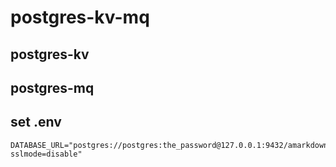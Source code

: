 # postgres-kv-mq

## postgres-kv

## postgres-mq

## set .env

```
DATABASE_URL="postgres://postgres:the_password@127.0.0.1:9432/amarkdown_dev1?sslmode=disable"
```
